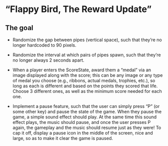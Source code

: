 # “Flappy Bird, The Reward Update”

## The goal

- Randomize the gap between pipes (vertical space), such that they’re no longer
  hardcoded to 90 pixels.

- Randomize the interval at which pairs of pipes spawn, such that they’re no longer
  always 2 seconds apart.

- When a player enters the ScoreState, award them a “medal” via an image displayed along
  with the score; this can be any image or any type of medal you choose (e.g., ribbons,
  actual medals, trophies, etc.), so long as each is different and based on the points they
  scored that life. Choose 3 different ones, as well as the minimum score needed for each one.

- Implement a pause feature, such that the user can simply press “P” (or some other key)
  and pause the state of the game. When they pause the game, a simple sound effect should play.
  At the same time this sound effect plays, the music should pause, and once the user presses P again,
  the gameplay and the music should resume just as they were! To cap it off, display a pause icon in
  the middle of the screen, nice and large, so as to make it clear the game is paused.

